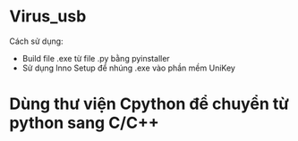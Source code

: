 # Virus_usb
Cách sử dụng:
- Build file .exe từ file .py bằng pyinstaller
- Sử dụng lnno Setup để nhúng .exe vào phần mềm UniKey

# Dùng thư viện Cpython để chuyển từ python sang C/C++
